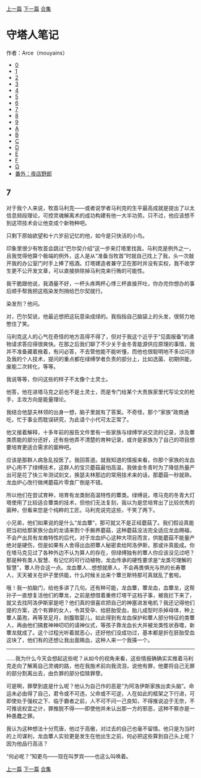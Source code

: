 [上一篇](./守塔人笔记06.md)  [下一篇](./守塔人笔记08.md)  [合集](../同人目录.md)

# 守塔人笔记

作者：Arce（mouyains）

* [0](./守塔人笔记00.md)
* [1](./守塔人笔记01.md)
* [2](./守塔人笔记02.md)
* [3](./守塔人笔记03.md)
* [4](./守塔人笔记04.md)
* [5](./守塔人笔记05.md)
* [6](./守塔人笔记06.md)
* [7](./守塔人笔记07.md)
* [8](./守塔人笔记08.md)
* [9](./守塔人笔记09.md)
* [A](./守塔人笔记10.md)
* [B](./守塔人笔记11.md)
* [C](./守塔人笔记12.md)
* [D](./守塔人笔记13.md)
* [E](./守塔人笔记14.md)
* [F](./守塔人笔记15.md)
* [Ω](./守塔人笔记16.md)
* [番外：夜店野郎](./守塔人笔记番外.md)

## 7
对于我个人来说，牧首马利克——或者说学者马利克的生平最高成就是提出了以太信息频段理论，可控灵魂解离术的成功构建有他一大半功劳。只不过，他应该想不到这项技术会让他变成个新物种吧。

只剩下原始欲望和十六岁前记忆的他，如今是只快活的小鸟。

印象里很少有牧首会跳过“巴尔契介绍”这一步来灯塔里找我，马利克是例外之一，且我觉得他算个极端的例外，这人是从“准备当牧首”时就自己找上了我，头一次敲开我的办公室门时手上捧了瓶酒。灯塔建造者兼守卫在那时并没有实权，我不收学生更不公开发文章，可以直接排除掉马利克来行贿的可能性。

我干脆跟他说，我酒量不好，一杯头疼两杯心悸三杯直接开吐，你办完你想办的事后顺手帮我把这瓶染发剂捎给巴尔契就行。

染发剂？他问。

对，巴尔契说，他最近想把这玩意染成绿的。我指指自己脑袋上的头发，很努力地憋住了笑。

马利克这人的心气在奇怪的地方高得不得了，但对于我这个近乎于“见面报备”的递物请求答应得很爽快。在那之后我们聊了不少关于金冬青能源供应原理的事情，我并不准备藏着掖着，有问必答，不去管他能不能听懂，而他也很聪明地不多过问涉及我的个人技术，提问的重点都在绿缚学者负责的部分上，比如选菌、初期供能，废能二次转化，等等。

我说等等，你问这些的样子不太像个土灵士。

他答，他在进塔马克之前也不是土灵士，而是专门给某个大贵族家里代写论文的枪手，主攻方向是能量理论。

我结合他瑟夫林领的出身一想，脑子里就有了答案。不奇怪，那个“家族”政商通吃，忙于事业而耽误研究，为此请个小代可太正常了。

他又接着解释，十多年前的报告文件里有一些家族与绿缚学派交流的记录，涉及蕈类质能的部分还好，还有些他弄不清楚的育种记录，或许是家族为了自己的项目想要培育更适合需求的菌种吧。

应该是那群人病急乱投医了。我回答道。就我知道的情报来看，你那个家族的龙血炉心用不了绿缚技术，这群人的宝贝蘑菇最怕高温，我做金冬青时为了降低热量产出可是花了快三年测试刻文，换瑟夫林那边的常用技术来的话，那蘑菇一秒就熟，龙血炉心改行做烤蘑菇片零食厂倒是不错。

所以他们在尝试育种，培育有龙类耐高温特性的蕈类。绿缚说，塔马克的冬青大灯塔使用了比较适合蕈类的技术，但他们无法复刻，我以为是您培育出了比较优秀的菌种，但看来您是个纯粹的工匠。马利克说完这些，干笑了两下。

小兄弟，他们如果说的是什么“龙血蕈”，那可就又不是正经蘑菇了。我们假设真能把当初给那家族分血的龙请来割个手腕养蘑菇，这种蘑菇没法完全适应龙血赐福，不会产出具有龙裔特性的后代，对于龙血炉心这种大项目而言，供能蘑菇不能量产绝对是硬伤，但是如果有人舍得出血把蕈人秘密卖给阿洛伊斯，那或许真能成。你在塔马克见过了各种外边不认为算人的存在，但绿缚独有的蕈人你应该没见过吧？那是种有类人智慧、有记忆的可行动植物，龙血传承的硬性要求是“龙类可理解的智慧”，蕈人符合这一点。龙血蕈人…想想就瘆人，不会再畏惧光与热的长寿蕈人，天天被关在炉子里供能，什么时候关出来个蕈兰斯特那可真就乱了套啦。

哦！我一拍脑门，给他多讲了几句。还有种可能，龙血蕈，蕈龙血，血蕈龙，这帮孙子一直想复活他们的蕈龙，之前是想借着重修灯塔干这档子事，被我拦下来了，就又去找阿洛伊斯家是吧？他们真的很喜欢把自己的神塞进发电机？我还记得他们提的方案，选个有罪的女人，令其受孕、给胚胎受血，胎儿成型时杀掉母体，种上蕈人菌孢，再等至足月，剖腹取婴儿，如此得到有龙血保护和蕈人部分特征的类蕈人，再由他们搞套神神叨叨的请神仪式，等孩子靠龙血长大并被龙类性状吞噬，新蕈龙就成了。这个过程光听着就恶心，还好他们没成功过，基本都是折在胚胎受血这块了，他们有的还想让我出面赐血，这种人来一个我揍一个。

-------

……我为什么今天会想起这些呢？从如今的视角来看，这些情报确确实实推着马利克走向了解离自己灵魂的路，他在我施术前向我流泪，说他有罪，他要将自己无罪的部分割离出去，由负罪的部分偿赎罪孽。

可是啊，罪孽到底是什么呢？他认为自己作的恶是“为阿洛伊斯家族出卖头脑”。命运未必由得了自己，君令或不可违，父命或不可逆，人在如此的框架之下行进，可即使处于强权之下、临于霸者之前，人不可不问一己良知，不得推说迫于无奈，不可推说权宜之计，罪推脱不得——即使他并未认出那一方的邪恶，这种不察亦是一种愚蠢之罪。

我认为这种想法十分荒唐，他过于高傲，对过去的自己也毫不留情。他只是为当时的上司谋利，龙血蕈人实验更是发生在他出生之前，何必把这些算到自己头上呢？因为他品行高洁？

“何必呢？”知更鸟——现在叫罗宾——也这么叫唤着。


[上一篇](./守塔人笔记06.md)  [下一篇](./守塔人笔记08.md)  [合集](../同人目录.md)
